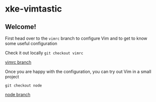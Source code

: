 # xke-vimtastic

## Welcome!

First head over to the `vimrc` branch to configure Vim and to get to know some useful configuration

Check it out locally ```git checkout vimrc```

[vimrc branch](https://github.com/xebia-france/xke-vimtastic/tree/vimrc)

Once you are happy with the configuration, you can try out Vim in a small project

```git checkout node```

[node branch](https://github.com/xebia-france/xke-vimtastic/tree/node)


